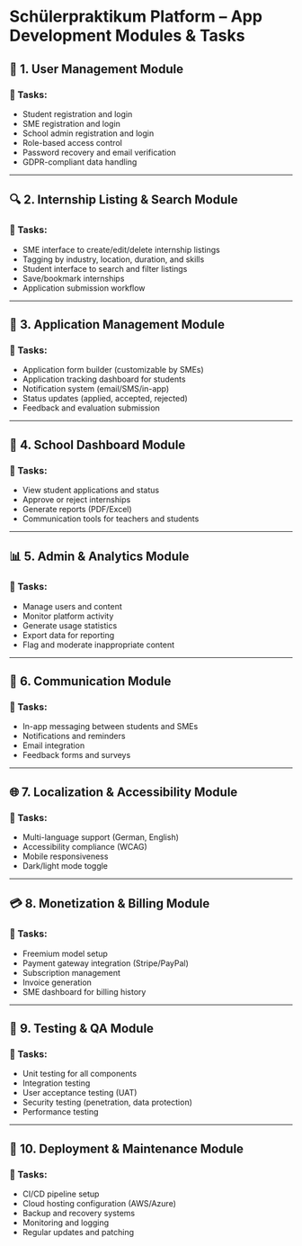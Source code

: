 # Schülerpraktikum Platform – App Development Modules & Tasks

## 🧱 1. User Management Module

### 🔹 Tasks:
- Student registration and login
- SME registration and login
- School admin registration and login
- Role-based access control
- Password recovery and email verification
- GDPR-compliant data handling

---

## 🔍 2. Internship Listing & Search Module

### 🔹 Tasks:
- SME interface to create/edit/delete internship listings
- Tagging by industry, location, duration, and skills
- Student interface to search and filter listings
- Save/bookmark internships
- Application submission workflow

---

## 📄 3. Application Management Module

### 🔹 Tasks:
- Application form builder (customizable by SMEs)
- Application tracking dashboard for students
- Notification system (email/SMS/in-app)
- Status updates (applied, accepted, rejected)
- Feedback and evaluation submission

---

## 🏫 4. School Dashboard Module

### 🔹 Tasks:
- View student applications and status
- Approve or reject internships
- Generate reports (PDF/Excel)
- Communication tools for teachers and students

---

## 📊 5. Admin & Analytics Module

### 🔹 Tasks:
- Manage users and content
- Monitor platform activity
- Generate usage statistics
- Export data for reporting
- Flag and moderate inappropriate content

---

## 💬 6. Communication Module

### 🔹 Tasks:
- In-app messaging between students and SMEs
- Notifications and reminders
- Email integration
- Feedback forms and surveys

---

## 🌐 7. Localization & Accessibility Module

### 🔹 Tasks:
- Multi-language support (German, English)
- Accessibility compliance (WCAG)
- Mobile responsiveness
- Dark/light mode toggle

---

## 💳 8. Monetization & Billing Module

### 🔹 Tasks:
- Freemium model setup
- Payment gateway integration (Stripe/PayPal)
- Subscription management
- Invoice generation
- SME dashboard for billing history

---

## 🧪 9. Testing & QA Module

### 🔹 Tasks:
- Unit testing for all components
- Integration testing
- User acceptance testing (UAT)
- Security testing (penetration, data protection)
- Performance testing

---

## 🚀 10. Deployment & Maintenance Module

### 🔹 Tasks:
- CI/CD pipeline setup
- Cloud hosting configuration (AWS/Azure)
- Backup and recovery systems
- Monitoring and logging
- Regular updates and patching
